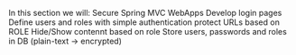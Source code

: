 In this section we will:
    Secure Spring MVC WebApps
    Develop login pages
    Define users and roles with simple authentication
    protect URLs based on ROLE
    Hide/Show contennt based on role
    Store users, passwords and roles in DB (plain-text -> encrypted)
